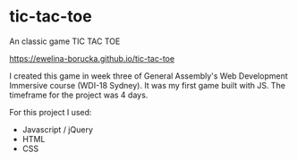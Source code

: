# tic-tac-toe
An classic game TIC TAC TOE 

https://ewelina-borucka.github.io/tic-tac-toe

I created this game in week three of General Assembly's Web Development Immersive course (WDI-18 Sydney). 
It was my first game built with JS.
The timeframe for the project was 4 days. 

For this project I used:
* Javascript / jQuery
* HTML
* CSS
